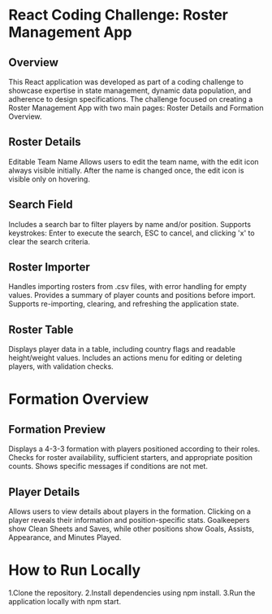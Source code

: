 # React Coding Challenge: Roster Management App
## Overview
This React application was developed as part of a coding challenge to showcase expertise in state management, dynamic data population, and adherence to design specifications. The challenge focused on creating a Roster Management App with two main pages: Roster Details and Formation Overview.

## Roster Details
Editable Team Name
Allows users to edit the team name, with the edit icon always visible initially.
After the name is changed once, the edit icon is visible only on hovering.

## Search Field
Includes a search bar to filter players by name and/or position.
Supports keystrokes: Enter to execute the search, ESC to cancel, and clicking 'x' to clear the search criteria.

## Roster Importer
Handles importing rosters from .csv files, with error handling for empty values.
Provides a summary of player counts and positions before import.
Supports re-importing, clearing, and refreshing the application state.

## Roster Table
Displays player data in a table, including country flags and readable height/weight values.
Includes an actions menu for editing or deleting players, with validation checks.

# Formation Overview
## Formation Preview
Displays a 4-3-3 formation with players positioned according to their roles.
Checks for roster availability, sufficient starters, and appropriate position counts.
Shows specific messages if conditions are not met.

## Player Details
Allows users to view details about players in the formation.
Clicking on a player reveals their information and position-specific stats.
Goalkeepers show Clean Sheets and Saves, while other positions show Goals, Assists, Appearance, and Minutes Played.

# How to Run Locally
1.Clone the repository.
2.Install dependencies using npm install.
3.Run the application locally with npm start.
